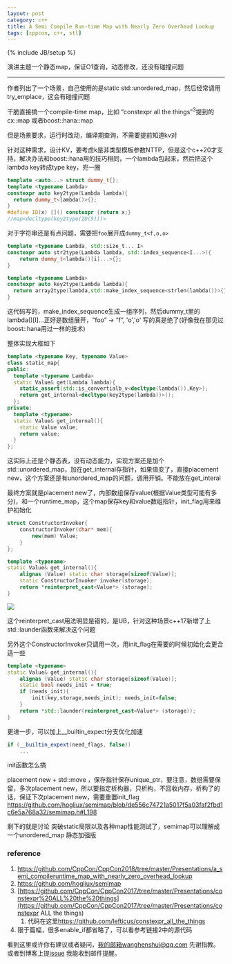 ```yaml
---
layout: post
category: c++
title: A Semi Compile Run-time Map with Nearly Zero Overhead Lookup
tags: [cppcon, c++, stl]
---
```

{% include JB/setup %}

演讲主题一个静态map，保证O1查询，动态修改，还没有碰撞问题

---

作者列出了一个场景，自己使用的是static  std::unordered_map，然后经常调用try_emplace，这会有碰撞问题

干脆直接搞一个compile-time map，比如 “constexpr all the things”<sup>3</sup>提到的 cx::map 或者boost::hana::map

但是场景要求，运行时改动，编译期查询，不需要提前知道kv对

针对这种需求，设计KV，要考虑k是非类型模板参数NTTP，但是这个c++20才支持，解决办法和boost::hana用的技巧相同，一个lambda包起来，然后把这个lambda key转成type key，兜一圈

```c++
template <auto...> struct dummy_t{};
template <typename Lambda>
constexpr auto key2type(Lambda lambda){
  return dummy_t<lambda()>{};
}
#define ID(x) []() constexpr {return x;}
//map<decltype(key2type(ID(5)))>
```

对于字符串还是有点问题，需要把`foo`展开成`dummy_t<f,o,o>`

```c++
template <typename Lambda, std::size_t... I>
constexpr auto str2type(Lambda lambda, std::index_sequence<I...>){
    return dummy_t<lambda()[i]...>{};
}

template <typename Lambda>
constexpr auto key2type(Lambda lambda){
  return array2type(lambda,std::make_index_sequence<strlen(lambda())>{});
}
```

这代码写的，make_index_sequence生成一组序列，然后dummy_t里的lambda()[I]...正好是数组展开，“foo” -> “f”, 'o','o' 写的真是绝了(好像我在那见过boost::hana用过一样的技术)

整体实现大框如下

```c++
template <typename Key, typename Value>
class static_map{
public:
  template <typename Lambda>
  static Value& get(Lambda lambda){
    static_assert(std::is_convertialb_v<decltype(lambda()),Key>);
    return get_internal<decltype(key2type(lambda))>();
  };
private:
  template <typename>
  static Value& get_internal(){
    static Value value;
    return value;
  }
};
```

 这实际上还是个静态表，没有动态能力，实现方案还是加个std::unordered_map，加在get_internal存指针，如果值变了，直接placement new，这个方案还是有unordered_map的问题，调用开销。不能放在get_interal

最终方案就是placement new了，内部数组保存value(根据Value类型可能有多分)，和一个runtime_map，这个map保存key和value数组指针，init_flag用来维护初始化

```c++
struct ConstructorInvoker{
    constructorInvoker(char* mem){
        new(mem) Value;
    }
};

template <typename>
static Value& get_internal(){
    alignas (Value) static char storage[sizeof(Value)];
    static ConstructorInvoker invoker(storage);
    return *reinterpret_cast<Value*> (storage);
}
```

![](https://wanghenshui.github.io/assets/Snipaste_2019-05-08_14-41-47.png)

这个reinterpret_cast用法明显是错的，是UB，针对这种场景c++17新增了上 std::launder函数来解决这个问题

另外这个ConstructorInvoker只调用一次，用init_flag在需要的时候初始化会更合适一些

```c++
template <typename>
static Value& get_internal(){
    alignas (Value) static char storage[sizeof(Value)];
    static bool needs_init = true;
    if (needs_init){
        init(key,storage,needs_init); needs_init=false;
    }
    return *std::launder(reinterpret_cast<Value*> (storage));
}
```

更进一步，可以加上__builtin_expect分支优化加速

```c++
if (__builtin_expext(need_flags, false))
    ...
```

init函数怎么搞

placement new + std::move ，保存指针保存unique_ptr，要注意，数组需要保留，多次placement new，所以要指定析构器，只析构，不回收内存，析构了的话，保证下次placement new，需要重置init_flag https://github.com/hogliux/semimap/blob/de556c74721a5017f5a03faf2fbd1c6e5a768a32/semimap.h#L198



剩下的就是讨论 突破static局限以及各种map性能测试了，semimap可以理解成一个unordered_map 静态加强版

### reference

1.  https://github.com/CppCon/CppCon2018/tree/master/Presentations/a_semi_compileruntime_map_with_nearly_zero_overhead_lookup
2.  https://github.com/hogliux/semimap
3.  [https://github.com/CppCon/CppCon2017/tree/master/Presentations/constexpr%20ALL%20the%20things](https://github.com/CppCon/CppCon2017/tree/master/Presentations/constexpr ALL the things)
    1.  代码在这里<https://github.com/lefticus/constexpr_all_the_things>
4.  限于篇幅，很多enable_if都省略了，可以看参考链接2中的源代码

看到这里或许你有建议或者疑问，我的邮箱wanghenshui@qq.com 先谢指教。或者到博客上提[issue](https://github.com/wanghenshui/wanghenshui.github.io/issues/new) 我能收到邮件提醒。

